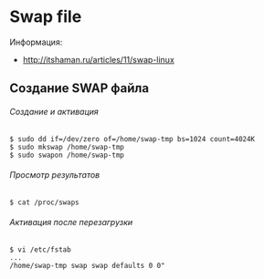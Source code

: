 # Swap file

Информация:
* http://itshaman.ru/articles/11/swap-linux


## Создание SWAP файла


###### Создание и активация

```
$ sudo dd if=/dev/zero of=/home/swap-tmp bs=1024 count=4024K
$ sudo mkswap /home/swap-tmp
$ sudo swapon /home/swap-tmp
```

###### Просмотр результатов

```
$ cat /proc/swaps

```

###### Активация после перезагрузки

```
$ vi /etc/fstab
...
/home/swap-tmp swap swap defaults 0 0"
```




